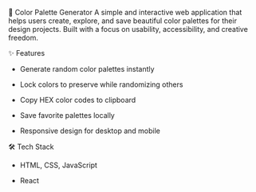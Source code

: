 🎨 Color Palette Generator
A simple and interactive web application that helps users create, explore, and save beautiful color palettes for their design projects. Built with a focus on usability, accessibility, and creative freedom.

✨ Features
- Generate random color palettes instantly

- Lock colors to preserve while randomizing others

- Copy HEX color codes to clipboard

- Save favorite palettes locally

- Responsive design for desktop and mobile

🛠️ Tech Stack
- HTML, CSS, JavaScript

- React

